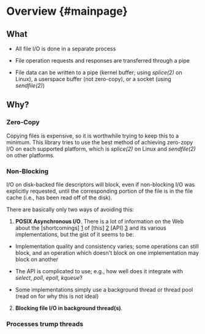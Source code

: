 # Overview {#mainpage}

## What

* All file I/O is done in a separate process

* File operation requests and responses are transferred through a pipe

* File data can be written to a pipe (kernel buffer; using *splice(2)* on
  Linux), a userspace buffer (not zero-copy), or a socket (using *sendfile(2)*)

## Why?

### Zero-Copy

Copying files is expensive, so it is worthwhile trying to keep this to a
minimum. This library tries to use the best method of achieving zero-zopy I/O on
each supported platform, which is *splice(2)* on Linux and *sendfile(2)* on
other platforms.

### Non-Blocking

I/O on disk-backed file descriptors will block, even if non-blocking I/O was
explicitly requested, until the corresponding portion of the file is in the file
cache (i.e., has been read off of the disk).

There are basically only two ways of avoiding this:

1. **POSIX Asynchronous I/O**. There is a lot of information on the Web about
the [shortcomings] [1] of [this] [2] [API] [3] and its various implementations, but
the gist of it seems to be:

  [1]: http://neugierig.org/software/blog/2011/12/nonblocking-disk-io.html
  [2]: http://bert-hubert.blogspot.com/2012/05/on-linux-asynchronous-file-io.html
  [3]: http://blog.libtorrent.org/2012/10/asynchronous-disk-io/

  * Implementation quality and consistency varies; some operations can still
    block, and an operation which doesn't block on one implementation may block
    on another

  * The API is complicated to use; e.g., how well does it integrate with
    *select*, *poll*, *epoll*, *kqueue*?

  * Some implementations simply use a background thread or thread pool (read on
    for why this is not ideal)
  
2. **Blocking file I/O in background thread(s)**.

### Processes trump threads

